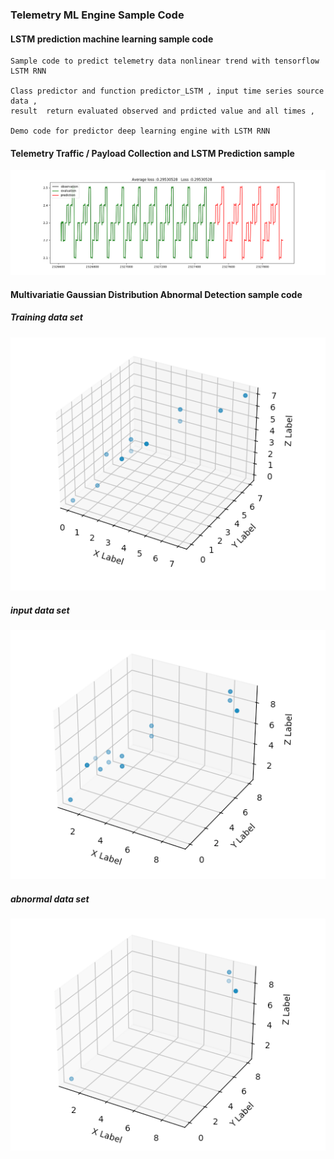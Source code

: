 ### Telemetry ML Engine Sample Code

#### LSTM prediction machine learning sample code    
    Sample code to predict telemetry data nonlinear trend with tensorflow LSTM RNN

    Class predictor and function predictor_LSTM , input time series source data ,
    result  return evaluated observed and prdicted value and all times ,

    Demo code for predictor deep learning engine with LSTM RNN 
    
#### Telemetry Traffic / Payload Collection and LSTM Prediction sample 

![N|Solid](predict_result.png)


#### Multivariatie Gaussian Distribution Abnormal Detection sample code

##### Training data set
![N|Solid](training_data_set.png)

##### input data set
![N|Solid](input_data_set.png)

##### abnormal data set
![N|Solid](abnormal_data_set.png)

